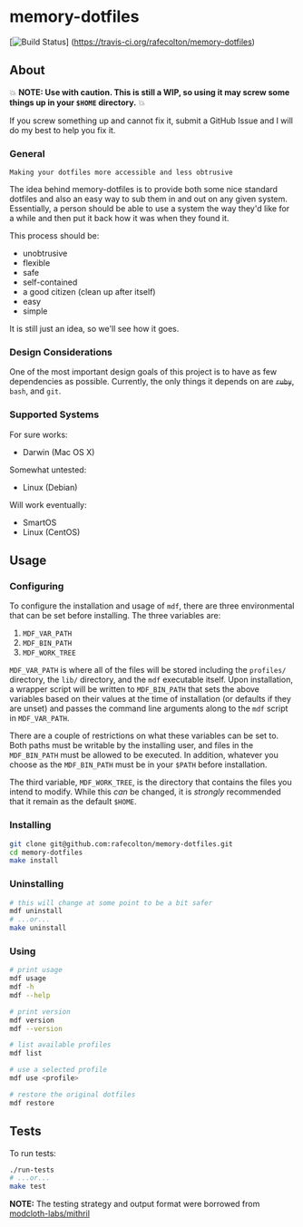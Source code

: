 memory-dotfiles
===============

[![Build Status](https://travis-ci.org/rafecolton/memory-dotfiles.png?branch=master)]
(https://travis-ci.org/rafecolton/memory-dotfiles)

## About

:boom: **NOTE: Use with caution.  This is still a WIP, so using it may
screw some things up in your `$HOME` directory.** :boom: 

If you screw something
up and cannot fix it, submit a GitHub Issue and I will do my best to help
you fix it.

### General

    Making your dotfiles more accessible and less obtrusive
    
The idea behind memory-dotfiles is to provide both some nice standard 
dotfiles and also an easy way to sub them in and out on any given system.
Essentially, a person should be able to use a system the way they'd like
for a while and then put it back how it was when they found it.

This process should be:

* unobtrusive
* flexible
* safe
* self-contained
* a good citizen (clean up after itself)
* easy
* simple

It is still just an idea, so we'll see how it goes.

### Design Considerations

One of the most important design goals of this project is to have as
few dependencies as possible.  Currently, the only things it depends
on are <del>`ruby`</del>, `bash`, and `git`.

### Supported Systems

For sure works:

- Darwin (Mac OS X)

Somewhat untested:

- Linux (Debian)

Will work eventually:

- SmartOS
- Linux (CentOS)

## Usage

### Configuring

To configure the installation and usage of `mdf`, there are three
environmental that can be set before installing.  The three variables
are:

1. `MDF_VAR_PATH`
2. `MDF_BIN_PATH`
3. `MDF_WORK_TREE`

`MDF_VAR_PATH` is where all of the files will be stored including the `profiles/`
directory, the `lib/` directory, and the `mdf` executable itself.  Upon
installation, a wrapper script will be written to `MDF_BIN_PATH` that sets the
above variables based on their values at the time of installation (or defaults
if they are unset) and passes the command line arguments along to the `mdf` script
in `MDF_VAR_PATH`.  

There are a couple of restrictions on what these variables can be set to.  Both
paths must be writable by the installing user, and files in the `MDF_BIN_PATH`
must be allowed to be executed.  In addition, whatever you choose as the 
`MDF_BIN_PATH` must be in your `$PATH` before installation.

The third variable, `MDF_WORK_TREE`, is the directory that
contains the files you intend to modify.  While this *can*
be changed, it is *strongly* recommended that it remain as
the default `$HOME`.

### Installing

```bash
git clone git@github.com:rafecolton/memory-dotfiles.git
cd memory-dotfiles
make install
```

### Uninstalling

```bash
# this will change at some point to be a bit safer
mdf uninstall
# ...or...
make uninstall
```

### Using

```bash
# print usage
mdf usage
mdf -h
mdf --help

# print version
mdf version
mdf --version

# list available profiles
mdf list

# use a selected profile
mdf use <profile>

# restore the original dotfiles
mdf restore
```

## Tests

To run tests:

```bash
./run-tests
# ...or...
make test
```

**NOTE:** The testing strategy and output format were borrowed from 
[modcloth-labs/mithril](https://github.com/modcloth-labs/mithril)
